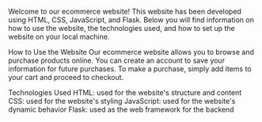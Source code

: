 Welcome to our ecommerce website! This website has been developed using HTML, CSS, JavaScript, and Flask. Below you will find information on how to use the website, the technologies used, and how to set up the website on your local machine.

How to Use the Website
Our ecommerce website allows you to browse and purchase products online. You can create an account to save your information for future purchases. To make a purchase, simply add items to your cart and proceed to checkout.

Technologies Used
HTML: used for the website's structure and content
CSS: used for the website's styling
JavaScript: used for the website's dynamic behavior
Flask: used as the web framework for the backend
